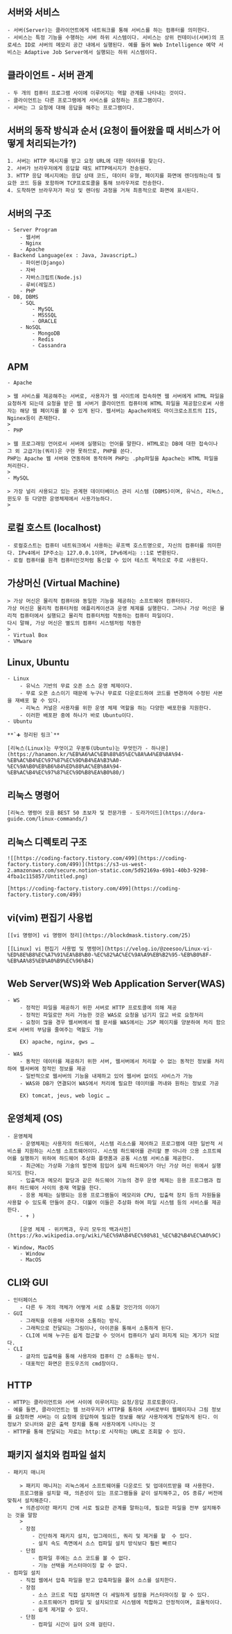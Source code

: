## 서버와 서비스
    - 서버(Server)는 클라이언트에게 네트워크를 통해 서비스를 하는 컴퓨터를 의미한다.
    - 서비스는 특정 기능을 수행하는 서버 하위 시스템이다. 서비스는 상위 컨테이너(서버)의 프로세스 ID로 서버의 메모리 공간 내에서 실행된다. 예를 들어 Web Intelligence 예약 서비스는 Adaptive Job Server에서 실행되는 하위 시스템이다.
## 클라이언트 - 서버 관계
    - 두 개의 컴퓨터 프로그램 사이에 이루어지는 역할 관계를 나타내는 것이다.
    - 클라이언트는 다른 프로그램에게 서비스를 요청하는 프로그램이다.
    - 서버는 그 요청에 대해 응답을 해주는 프로그램이다.
## 서버의 동작 방식과 순서 (요청이 들어왔을 때 서비스가 어떻게 처리되는가?)
    1. 서버는 HTTP 메시지를 받고 요청 URL에 대한 데이터를 찾는다.
    2. 서버가 브라우저에게 응답할 때도 HTTP메시지가 전송된다. 
    3. HTTP 응답 메시지에는 응답 상태 코드, 데이터 유형, 페이지를 화면에 렌더링하는데 필요한 코드 등을 포함하며 TCP프로토콜을 통해 브라우저로 전송한다.
    4. 도착하면 브라우저가 파싱 및 렌더링 과정을 거쳐 최종적으로 화면에 표시된다.
## 서버의 구조
    - Server Program
        - 웹서버
        - Nginx
        - Apache
    - Backend Language(ex : Java, Javascript…)
        - 파이썬(Django)
        - 자바
        - 자바스크립트(Node.js)
        - 루비(레일즈)
        - PHP
    - DB, DBMS
        - SQL
            - MySQL
            - MSSSQL
            - ORACLE
        - NoSQL
            - MongoDB
            - Redis
            - Cassandra
## APM
    - Apache
    
    > 웹 서비스를 제공해주는 서버로, 사용자가 웹 사이트에 접속하면 웹 서버에게 HTML 파일을 요청하게 되는데 요청을 받은 웹 서버거 클라이언트 컴퓨터에 HTML 파일을 제공함으로써 사용자는 해당 웹 페이지를 볼 수 있게 된다. 웹서버는 Apache외에도 마이크로소프트의 IIS, Nginex등이 존재한다.
    > 
    - PHP
    
    > 웹 프로그래밍 언어로서 서버에 실행되는 언어를 말한다. HTML로는 DB에 대한 접속이나 그 외 고급기능(쿼리)은 구현 못하므로, PHP를 쓴다. 
    PHP는 Apache 웹 서버와 연동하여 동작하며 PHP는 .php파일을 Apache는 HTML 파일을 처리한다.
    > 
    - MySQL
    
    > 가장 널리 사용되고 있는 관계현 데이터베이스 관리 시스템 (DBMS)이며, 유닉스, 리눅스, 윈도우 등 다양한 운영체제에서 사용가능하다.
    > 
## 로컬 호스트 (localhost)
    - 로컬호스트는 컴퓨터 네트워크에서 사용하는 루프백 호스트명으로, 자신의 컴퓨터를 의미한다. IPv4에서 IP주소는 127.0.0.1이며, IPv6에서는 ::1로 변환된다.
    - 로컬 컴퓨터를 원격 컴퓨터인것처럼 통신할 수 있어 테스트 목적으로 주로 사용된다.
## 가상머신 (Virtual Machine)
    
    > 가상 머신은 물리적 컴퓨터와 동일한 기능을 제공하는 소프트웨어 컴퓨터이다.
    가상 머신은 물리적 컴퓨터처럼 애플리케이션과 운영 체제를 실행한다. 그러나 가상 머신은 물리적 컴퓨터에서 실행되고 물리적 컴퓨터처럼 작동하는 컴퓨터 파일이다. 
    다시 말해, 가상 머신은 별도의 컴퓨터 시스템처럼 작동한
    > 
    - Virtual Box
    - VMware
## Linux, Ubuntu
    - Linux
        - 유닉스 기반의 무료 오픈 소스 운영 체제이다.
        - 무료 오픈 소스이기 때문에 누구나 무료로 다운로드하여 코드를 변경하여 수정된 사본을 재배포 할 수 있다.
        - 리눅스 커널은 사용자를 위한 운영 체제 역할을 하는 다양한 배포한을 지원한다.
        - 이러한 배포판 중에 하나가 바로 Ubuntu이다.
    - Ubuntu
    
    **`➕ 정리된 링크`**
    
    [리눅스(Linux)는 무엇이고 우분투(Ubuntu)는 무엇인가 - 하나몬](https://hanamon.kr/%EB%A6%AC%EB%88%85%EC%8A%A4%EB%8A%94-%EB%AC%B4%EC%97%87%EC%9D%B4%EA%B3%A0-%EC%9A%B0%EB%B6%84%ED%88%AC%EB%8A%94-%EB%AC%B4%EC%97%87%EC%9D%B8%EA%B0%80/)
    
## 리눅스 명령어
    
    [리눅스 명령어 모음 BEST 50 초보자 및 전문가용 - 도라가이드](https://dora-guide.com/linux-commands/)
    
## 리눅스 디렉토리 구조
    
    ![[https://coding-factory.tistory.com/499](https://coding-factory.tistory.com/499)](https://s3-us-west-2.amazonaws.com/secure.notion-static.com/5d92169a-69b1-40b3-9298-4fba1c115857/Untitled.png)
    
    [https://coding-factory.tistory.com/499](https://coding-factory.tistory.com/499)
    
## vi(vim) 편집기 사용법
    
    [[vi 명령어] vi 명령어 정리](https://blockdmask.tistory.com/25)
    
    [[Linux] vi 편집기 사용법 및 명령어](https://velog.io/@zeesoo/Linux-vi-%ED%8E%B8%EC%A7%91%EA%B8%B0-%EC%82%AC%EC%9A%A9%EB%B2%95-%EB%B0%8F-%EB%AA%85%EB%A0%B9%EC%96%B4)
    
## Web Server(WS)와 Web Application Server(WAS)
    - WS
        - 정적인 파일을 제공하기 위한 서버로 HTTP 프로토콜에 의해 제공
        - 정적인 파일로만 처리 가능한 것은 WAS로 요청을 넘기지 않고 바로 요청처리
        - 요청이 많을 경우 웹서버에서 웹 문서를 WAS에서는 JSP 페이지를 양분하여 처리 함으로써 서버의 부담을 줄여주는 역할도 가능
        
        EX) apache, nginx, gws …
        
    - WAS
        - 동적인 데이터를 제공하기 위한 서버, 웹서버에서 처리할 수 없는 동적인 정보를 처리하여 웹서버에 정적인 정보를 제공
        - 일반적으로 웹서버의 기능을 내제하고 있어 웹서버 없이도 서비스가 가능
        - WAS와 DB가 연결되어 WAS에서 처리에 필요한 데이터를 꺼내와 원하는 정보로 가공
        
        EX) tomcat, jeus, web logic …
        
## 운영체제 (OS)
    - 운영체제
        - 운영체제는 사용자의 하드웨어, 시스템 리소스를 제어하고 프로그램에 대한 일반적 서비스를 지원하는 시스템 소프트웨어이다. 시스템 하드웨어를 관리할 뿐 아니라 으용 소프트웨어를 실행하기 위하여 하드웨어 추상화 플랫폼과 공통 시스템 서비스를 제공한다.
        - 최근에는 가상화 기술의 발전에 힘입어 실제 하드웨어가 아닌 가상 머신 위에서 실행되기도 한다.
        - 입출력과 메모리 할당과 같은 하드웨어 기능의 경우 운영 체제는 응용 프로그램과 컴퓨터 하드웨어 사이의 중재 역할을 한다.
        - 응용 체제는 실행되는 응용 프로그램들이 메모리와 CPU, 입출력 장치 등의 자원들을 사용할 수 있도록 만들어 준다. 더불어 이들은 추상화 하여 파일 시스템 등의 서비스를 제공한다.
        - + )
        
        [운영 체제 - 위키백과, 우리 모두의 백과사전](https://ko.wikipedia.org/wiki/%EC%9A%B4%EC%98%81_%EC%B2%B4%EC%A0%9C)
        
    - Window, MacOS
        - Window
        - MacOS
## CLI와 GUI
    - 인터페이스
        - 다른 두 개의 객체가 어떻게 서로 소통할 것인가의 이야기
    - GUI
        - 그래픽을 이용해 사용자와 소통하는 방식.
        - 그래픽으로 전달되는 그림이나, 아이콘을 통해서 소통하게 된다.
        - CLI에 비해 누구든 쉽게 접근할 수 잇어서 컴퓨터가 널리 퍼지게 되는 계기가 되었다.
    - CLI
        - 글자의 입출력을 통해 사용자와 컴퓨터 간 소통하는 방식.
        - 대표적인 화면은 윈도우즈의 cmd창이다.
## HTTP
    - HTTP는 클라이언트와 서버 사이에 이루어지는 요청/응답 프로토콜이다.
    - 예를 들면, 클라이언트는 웹 브라우저가 HTTP를 통하여 서버로부터 웹페이지나 그림 정보를 요청하면 서버는 이 요청에 응답하여 필요한 정보를 해당 사용자에게 전달하게 된다. 이 정보가 모니터와 같은 출력 장치를 통해 사용자에게 나타나는 것
    - HTTP를 통해 전달되는 자료는 http:로 시작하는 URL로 조회할 수 있다.

## 패키지 설치와 컴파일 설치
    - 패키지 매니저
        
        > 패키지 매니저는 리눅스에서 소프트웨어를 다운로드 및 업데이트받을 때 사용한다. 
        프로그램을 설치할 때, 의존성이 있는 프로그램들을 같이 설치해주고, OS 종류/ 버전에 맞춰서 설치해준다.
        + 의존성이란 패키지 간에 서로 필요한 관계를 말하는데, 필요한 파일을 전부 설치해주는 것을 말함
        > 
        - 장점
            - 간단하게 패키지 설치, 업그레이드, 쿼리 및 제거를 할  수 있다.
            - 설치 속도 측면에서 소스 컴파일 설치 방식보다 훨씬 빠르다
        - 단점
            - 컴파일 후에는 소스 코드를 볼 수 없다.
            - 기능 선택을 커스터마이징 할 수 없다.
    - 컴파일 설치
        - 직접 웹에서 압축 파일을 받고 압축파일을 풀어 소스를 설치한다.
        - 장점
            - 소스 코드로 직접 설치하면 더 세밀하게 설정을 커스터마이징 할 수 있다.
            - 소프트웨어가 컴파일 및 설치되므로 시스템에 적합하고 안정적이며, 효율적이다.
            - 쉽게 제거할 수 있다.
        - 단점
            - 컴파일 시간이 길어 오래 걸린다.